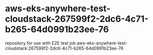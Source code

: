 # aws-eks-anywhere-test-cloudstack-267599f2-2dc6-4c71-b265-64d0991b23ee-76
repository for use with E2E test job aws-eks-anywhere-test-cloudstack:267599f2-2dc6-4c71-b265-64d0991b23ee-76
